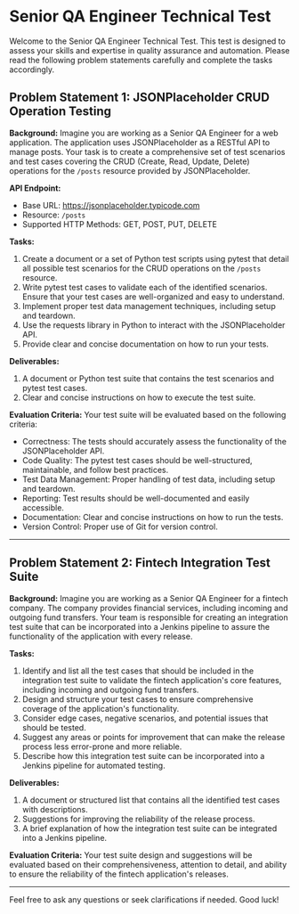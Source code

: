 # Senior QA Engineer Technical Test

Welcome to the Senior QA Engineer Technical Test. This test is designed to assess your skills and expertise in quality assurance and automation. Please read the following problem statements carefully and complete the tasks accordingly.

## Problem Statement 1: JSONPlaceholder CRUD Operation Testing

**Background:**
Imagine you are working as a Senior QA Engineer for a web application. The application uses JSONPlaceholder as a RESTful API to manage posts. Your task is to create a comprehensive set of test scenarios and test cases covering the CRUD (Create, Read, Update, Delete) operations for the `/posts` resource provided by JSONPlaceholder.

**API Endpoint:**
- Base URL: https://jsonplaceholder.typicode.com
- Resource: `/posts`
- Supported HTTP Methods: GET, POST, PUT, DELETE

**Tasks:**
1. Create a document or a set of Python test scripts using pytest that detail all possible test scenarios for the CRUD operations on the `/posts` resource.
2. Write pytest test cases to validate each of the identified scenarios. Ensure that your test cases are well-organized and easy to understand.
3. Implement proper test data management techniques, including setup and teardown.
4. Use the requests library in Python to interact with the JSONPlaceholder API.
5. Provide clear and concise documentation on how to run your tests.

**Deliverables:**
1. A document or Python test suite that contains the test scenarios and pytest test cases.
2. Clear and concise instructions on how to execute the test suite.

**Evaluation Criteria:**
Your test suite will be evaluated based on the following criteria:
- Correctness: The tests should accurately assess the functionality of the JSONPlaceholder API.
- Code Quality: The pytest test cases should be well-structured, maintainable, and follow best practices.
- Test Data Management: Proper handling of test data, including setup and teardown.
- Reporting: Test results should be well-documented and easily accessible.
- Documentation: Clear and concise instructions on how to run the tests.
- Version Control: Proper use of Git for version control.

---

## Problem Statement 2: Fintech Integration Test Suite

**Background:**
Imagine you are working as a Senior QA Engineer for a fintech company. The company provides financial services, including incoming and outgoing fund transfers. Your team is responsible for creating an integration test suite that can be incorporated into a Jenkins pipeline to assure the functionality of the application with every release.

**Tasks:**
1. Identify and list all the test cases that should be included in the integration test suite to validate the fintech application's core features, including incoming and outgoing fund transfers.
2. Design and structure your test cases to ensure comprehensive coverage of the application's functionality.
3. Consider edge cases, negative scenarios, and potential issues that should be tested.
4. Suggest any areas or points for improvement that can make the release process less error-prone and more reliable.
5. Describe how this integration test suite can be incorporated into a Jenkins pipeline for automated testing.

**Deliverables:**
1. A document or structured list that contains all the identified test cases with descriptions.
2. Suggestions for improving the reliability of the release process.
3. A brief explanation of how the integration test suite can be integrated into a Jenkins pipeline.

**Evaluation Criteria:**
Your test suite design and suggestions will be evaluated based on their comprehensiveness, attention to detail, and ability to ensure the reliability of the fintech application's releases.

---

Feel free to ask any questions or seek clarifications if needed. Good luck!
